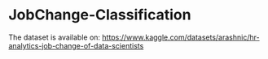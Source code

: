 # JobChange-Classification

The dataset is available on: https://www.kaggle.com/datasets/arashnic/hr-analytics-job-change-of-data-scientists
